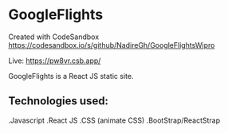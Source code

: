 # GoogleFlights
Created with CodeSandbox
https://codesandbox.io/s/github/NadireGh/GoogleFlightsWipro

Live: https://pw8vr.csb.app/

GoogleFlights is a React JS static site.


## Technologies used:
.Javascript
.React JS
.CSS (animate CSS)
.BootStrap/ReactStrap



